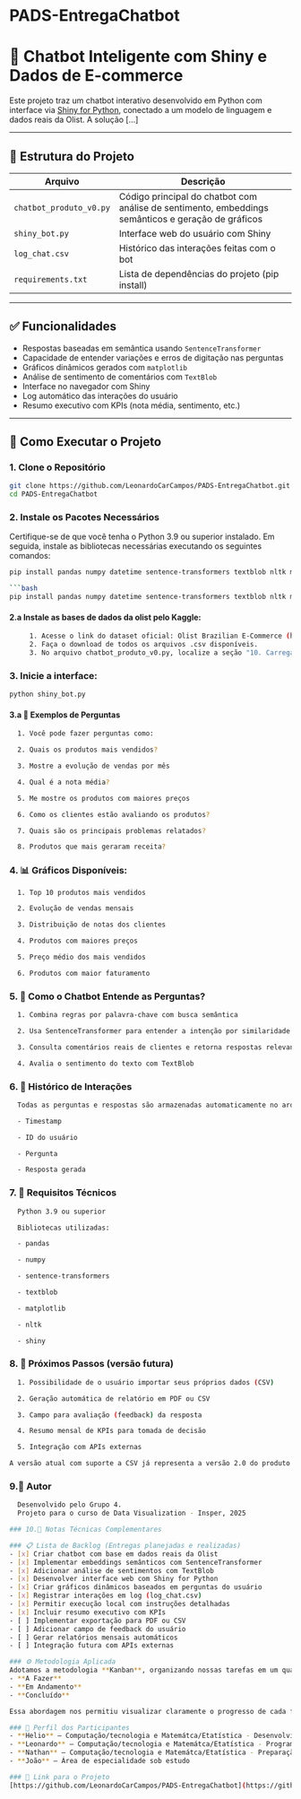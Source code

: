 # PADS-EntregaChatbot
# 🤖 Chatbot Inteligente com Shiny e Dados de E-commerce

Este projeto traz um chatbot interativo desenvolvido em Python com interface via [Shiny for Python](https://shiny.posit.co/py/), conectado a um modelo de linguagem e dados reais da Olist. A solução [...]

---

## 📂 Estrutura do Projeto

| Arquivo                    | Descrição |
|---------------------------|-----------|
| `chatbot_produto_v0.py`   | Código principal do chatbot com análise de sentimento, embeddings semânticos e geração de gráficos |
| `shiny_bot.py`            | Interface web do usuário com Shiny |
| `log_chat.csv`            | Histórico das interações feitas com o bot |
| `requirements.txt`        | Lista de dependências do projeto (pip install) |

---

## ✅ Funcionalidades

- Respostas baseadas em semântica usando `SentenceTransformer`
- Capacidade de entender variações e erros de digitação nas perguntas
- Gráficos dinâmicos gerados com `matplotlib`
- Análise de sentimento de comentários com `TextBlob`
- Interface no navegador com Shiny
- Log automático das interações do usuário
- Resumo executivo com KPIs (nota média, sentimento, etc.)

---

## 🚀 Como Executar o Projeto

### 1. Clone o Repositório

```bash
git clone https://github.com/LeonardoCarCampos/PADS-EntregaChatbot.git
cd PADS-EntregaChatbot
```

### 2. Instale os Pacotes Necessários
Certifique-se de que você tenha o Python 3.9 ou superior instalado. Em seguida, instale as bibliotecas necessárias executando os seguintes comandos:
```bash
pip install pandas numpy datetime sentence-transformers textblob nltk matplotlib

```bash
pip install pandas numpy datetime sentence-transformers textblob nltk matplotlib
```
#### 2.a Instale as bases de dados da olist pelo Kaggle:
```bash
     1. Acesse o link do dataset oficial: Olist Brazilian E-Commerce (https://www.kaggle.com/datasets/olistbr/brazilian-ecommerce)
     2. Faça o download de todos os arquivos .csv disponíveis.
     3. No arquivo chatbot_produto_v0.py, localize a seção "10. Carregamento dos datasets da Olist" e edite a variável path, inserindo o diretório onde os arquivos .csv foram salvos no seu computador.
```
### 3. Inicie a interface:
```bash
python shiny_bot.py
```
#### 3.a 💬 Exemplos de Perguntas
```bash
  1. Você pode fazer perguntas como:

  2. Quais os produtos mais vendidos?

  3. Mostre a evolução de vendas por mês

  4. Qual é a nota média?

  5. Me mostre os produtos com maiores preços

  6. Como os clientes estão avaliando os produtos?

  7. Quais são os principais problemas relatados?

  8. Produtos que mais geraram receita?
```

### 4. 📊 Gráficos Disponíveis:
```bash
  1. Top 10 produtos mais vendidos

  2. Evolução de vendas mensais

  3. Distribuição de notas dos clientes

  4. Produtos com maiores preços

  5. Preço médio dos mais vendidos

  6. Produtos com maior faturamento
```

### 5. 🧠 Como o Chatbot Entende as Perguntas?
```bash
  1. Combina regras por palavra-chave com busca semântica

  2. Usa SentenceTransformer para entender a intenção por similaridade de significado

  3. Consulta comentários reais de clientes e retorna respostas relevantes

  4. Avalia o sentimento do texto com TextBlob
```

### 6. 🔁 Histórico de Interações
```bash
  Todas as perguntas e respostas são armazenadas automaticamente no arquivo log_chat.csv, com:

  - Timestamp

  - ID do usuário

  - Pergunta

  - Resposta gerada
```

### 7. 🔧 Requisitos Técnicos
```bash
  Python 3.9 ou superior

  Bibliotecas utilizadas:

  - pandas

  - numpy

  - sentence-transformers

  - textblob

  - matplotlib

  - nltk

  - shiny
```

### 8. 📌 Próximos Passos (versão futura)
```bash
  1. Possibilidade de o usuário importar seus próprios dados (CSV)

  2. Geração automática de relatório em PDF ou CSV

  3. Campo para avaliação (feedback) da resposta

  4. Resumo mensal de KPIs para tomada de decisão

  5. Integração com APIs externas

A versão atual com suporte a CSV já representa a versão 2.0 do produto.
```

### 9.👤 Autor
```bash
  Desenvolvido pelo Grupo 4.
  Projeto para o curso de Data Visualization - Insper, 2025

### 10.📌 Notas Técnicas Complementares

### 📋 Lista de Backlog (Entregas planejadas e realizadas)
- [x] Criar chatbot com base em dados reais da Olist
- [x] Implementar embeddings semânticos com SentenceTransformer
- [x] Adicionar análise de sentimentos com TextBlob
- [x] Desenvolver interface web com Shiny for Python
- [x] Criar gráficos dinâmicos baseados em perguntas do usuário
- [x] Registrar interações em log (log_chat.csv)
- [x] Permitir execução local com instruções detalhadas
- [x] Incluir resumo executivo com KPIs
- [ ] Implementar exportação para PDF ou CSV
- [ ] Adicionar campo de feedback do usuário
- [ ] Gerar relatórios mensais automáticos
- [ ] Integração futura com APIs externas

### ⚙️ Metodologia Aplicada
Adotamos a metodologia **Kanban**, organizando nossas tarefas em um quadro com as colunas:
- **A Fazer**
- **Em Andamento**
- **Concluído**

Essa abordagem nos permitiu visualizar claramente o progresso de cada funcionalidade e manter entregas contínuas ao longo do projeto.

### 👥 Perfil dos Participantes
- **Helio** – Computação/tecnologia e Matemátca/Etatística - Desenvolvimento da interface em Shiny e integração com o frontend. Preparação da apresentação.
- **Leonardo** – Computação/tecnologia e Matemátca/Etatística - Programação principal do chatbot, integração com modelos e análise de sentimento. Suporte na versão 2.0 da interface Shiny. Documentação, README. Preparação da apresentação.
- **Nathan** – Computação/tecnologia e Matemátca/Etatística - Preparação da apresentação. Programação principal do chatbot.  
- **João** – Área de especialidade sob estudo

### 🔗 Link para o Projeto
[https://github.com/LeonardoCarCampos/PADS-EntregaChatbot](https://github.com/LeonardoCarCampos/PADS-EntregaChatbot)

